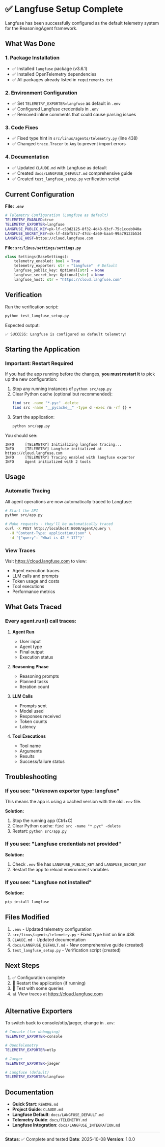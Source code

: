 # ✅ Langfuse Setup Complete

Langfuse has been successfully configured as the default telemetry system for the ReasoningAgent framework.

## What Was Done

### 1. Package Installation
- ✅ Installed `langfuse` package (v3.6.1)
- ✅ Installed OpenTelemetry dependencies
- ✅ All packages already listed in `requirements.txt`

### 2. Environment Configuration
- ✅ Set `TELEMETRY_EXPORTER=langfuse` as default in `.env`
- ✅ Configured Langfuse credentials in `.env`
- ✅ Removed inline comments that could cause parsing issues

### 3. Code Fixes
- ✅ Fixed type hint in `src/linus/agents/telemetry.py` (line 438)
- ✅ Changed `trace.Tracer` to `Any` to prevent import errors

### 4. Documentation
- ✅ Updated `CLAUDE.md` with Langfuse as default
- ✅ Created `docs/LANGFUSE_DEFAULT.md` comprehensive guide
- ✅ Created `test_langfuse_setup.py` verification script

## Current Configuration

**File: `.env`**
```bash
# Telemetry Configuration (Langfuse as default)
TELEMETRY_ENABLED=true
TELEMETRY_EXPORTER=langfuse
LANGFUSE_PUBLIC_KEY=pk-lf-c53d2125-8f32-4d43-93cf-75c1cceb040a
LANGFUSE_SECRET_KEY=sk-lf-48bf57c7-47dc-4a69-baa4-99a79123b534
LANGFUSE_HOST=https://cloud.langfuse.com
```

**File: `src/linus/settings/settings.py`**
```python
class Settings(BaseSettings):
    telemetry_enabled: bool = True
    telemetry_exporter: str = "langfuse"  # Default
    langfuse_public_key: Optional[str] = None
    langfuse_secret_key: Optional[str] = None
    langfuse_host: str = "https://cloud.langfuse.com"
```

## Verification

Run the verification script:

```bash
python test_langfuse_setup.py
```

Expected output:
```
✅ SUCCESS: Langfuse is configured as default telemetry!
```

## Starting the Application

### Important: Restart Required

If you had the app running before the changes, **you must restart it** to pick up the new configuration:

1. Stop any running instances of `python src/app.py`
2. Clear Python cache (optional but recommended):
   ```bash
   find src -name "*.pyc" -delete
   find src -name "__pycache__" -type d -exec rm -rf {} +
   ```
3. Start the application:
   ```bash
   python src/app.py
   ```

You should see:
```
INFO     [TELEMETRY] Initializing langfuse tracing...
INFO     [TELEMETRY] Langfuse initialized at https://cloud.langfuse.com
INFO     [TELEMETRY] Tracing enabled with langfuse exporter
INFO     Agent initialized with 2 tools
```

## Usage

### Automatic Tracing

All agent operations are now automatically traced to Langfuse:

```bash
# Start the API
python src/app.py

# Make requests - they'll be automatically traced
curl -X POST http://localhost:8000/agent/query \
  -H "Content-Type: application/json" \
  -d '{"query": "What is 42 * 17?"}'
```

### View Traces

Visit https://cloud.langfuse.com to view:
- Agent execution traces
- LLM calls and prompts
- Token usage and costs
- Tool executions
- Performance metrics

## What Gets Traced

### Every agent.run() call traces:

1. **Agent Run**
   - User input
   - Agent type
   - Final output
   - Execution status

2. **Reasoning Phase**
   - Reasoning prompts
   - Planned tasks
   - Iteration count

3. **LLM Calls**
   - Prompts sent
   - Model used
   - Responses received
   - Token counts
   - Latency

4. **Tool Executions**
   - Tool name
   - Arguments
   - Results
   - Success/failure status

## Troubleshooting

### If you see: "Unknown exporter type: langfuse"

This means the app is using a cached version with the old `.env` file.

**Solution:**
1. Stop the running app (Ctrl+C)
2. Clear Python cache: `find src -name "*.pyc" -delete`
3. Restart: `python src/app.py`

### If you see: "Langfuse credentials not provided"

**Solution:**
1. Check `.env` file has `LANGFUSE_PUBLIC_KEY` and `LANGFUSE_SECRET_KEY`
2. Restart the app to reload environment variables

### If you see: "Langfuse not installed"

**Solution:**
```bash
pip install langfuse
```

## Files Modified

1. `.env` - Updated telemetry configuration
2. `src/linus/agents/telemetry.py` - Fixed type hint on line 438
3. `CLAUDE.md` - Updated documentation
4. `docs/LANGFUSE_DEFAULT.md` - New comprehensive guide (created)
5. `test_langfuse_setup.py` - Verification script (created)

## Next Steps

1. ✅ Configuration complete
2. 🔄 Restart the application (if running)
3. 🧪 Test with some queries
4. 📊 View traces at https://cloud.langfuse.com

## Alternative Exporters

To switch back to console/otlp/jaeger, change in `.env`:

```bash
# Console (for debugging)
TELEMETRY_EXPORTER=console

# OpenTelemetry
TELEMETRY_EXPORTER=otlp

# Jaeger
TELEMETRY_EXPORTER=jaeger

# Langfuse (default)
TELEMETRY_EXPORTER=langfuse
```

## Documentation

- **Quick Start**: `README.md`
- **Project Guide**: `CLAUDE.md`
- **Langfuse Default**: `docs/LANGFUSE_DEFAULT.md`
- **Telemetry Guide**: `docs/TELEMETRY.md`
- **Langfuse Integration**: `docs/LANGFUSE_INTEGRATION.md`

---

**Status**: ✅ Complete and tested
**Date**: 2025-10-08
**Version**: 1.0.0
